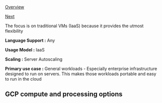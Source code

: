 [Overview](https://github.com/paulowe/gcp/blob/main/readme.md)

[Next](https://github.com/paulowe/gcp/blob/main/compute-engine.md)

The focus is on traditional VMs (IaaS) because it provides the utmost flexibility

**Language Support :** Any

**Usage Model :** IaaS

**Scaling :** Server Autoscaling

**Primary use case :** General workloads - Especially enterprise infrastructure designed to run on servers. 
This makes those workloads portable and easy to run in the cloud

## GCP compute and processing options
